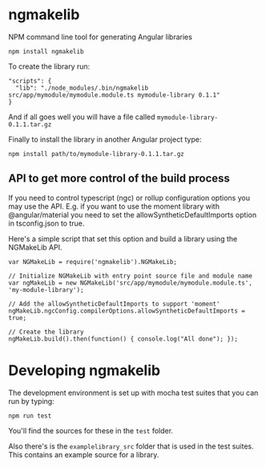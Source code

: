 # ngmakelib
NPM command line tool for generating Angular libraries

```
npm install ngmakelib
```

To create the library run:

```
"scripts": {
  "lib": "./node_modules/.bin/ngmakelib src/app/mymodule/mymodule.module.ts mymodule-library 0.1.1"
}
```

And if all goes well you will have a file called ``mymodule-library-0.1.1.tar.gz``

Finally to install the library in another Angular project type:

```
npm install path/to/mymodule-library-0.1.1.tar.gz
```

## API to get more control of the build process

If you need to control typescript (ngc) or rollup configuration options you may use the API. E.g. if you want to use the moment library with @angular/material you need to set the allowSyntheticDefaultImports option
in tsconfig.json to true.

Here's a simple script that set this option and build a library using the NGMakeLib API. 

```
var NGMakeLib = require('ngmakelib').NGMakeLib;

// Initialize NGMakeLib with entry point source file and module name
var ngMakeLib = new NGMakeLib('src/app/mymodule/mymodule.module.ts', 'my-module-library');

// Add the allowSyntheticDefaultImports to support 'moment'
ngMakeLib.ngcConfig.compilerOptions.allowSyntheticDefaultImports = true;

// Create the library
ngMakeLib.build().then(function() { console.log("All done"); });
```

# Developing ngmakelib

The development environment is set up with mocha test suites that you can run by typing:

`npm run test`

You'll find the sources for these in the `test` folder.

Also there's is the `examplelibrary_src` folder that is used in the test suites. This contains an example source for a library.